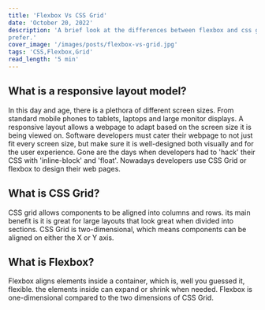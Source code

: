 ```yaml
---
title: 'Flexbox Vs CSS Grid'
date: 'October 20, 2022'
description: 'A brief look at the differences between flexbox and css grid, their best use cases and which one I
prefer.'
cover_image: '/images/posts/flexbox-vs-grid.jpg'
tags: 'CSS,Flexbox,Grid'
read_length: '5 min'
---
```


## What is a responsive layout model?

In this day and age, there is a plethora of different screen sizes. From standard mobile phones to tablets, laptops and
large monitor displays. A responsive layout allows a webpage to adapt based on the screen size it is being viewed
on. Software developers must cater their webpage to not just fit every screen size, but make sure it
is well-designed both visually and for the user experience. Gone are the days when developers had to 'hack' their CSS
with 'inline-block' and 'float'. Nowadays developers use CSS Grid or flexbox to design their web pages.

## What is CSS Grid?

CSS grid allows components to be aligned into columns and rows. its main benefit is it is great for large layouts that
look great when divided into sections. CSS Grid is two-dimensional, which means components can be aligned on either the
X or Y axis.

## What is Flexbox?

Flexbox aligns elements inside a container, which is, well you guessed it, flexible. the elements inside can expand or
shrink when needed. Flexbox is one-dimensional compared to the two dimensions of CSS Grid.


